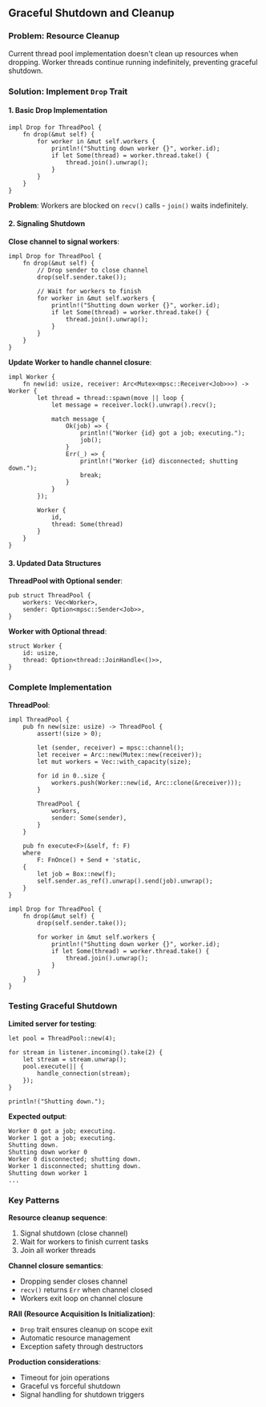 ## Graceful Shutdown and Cleanup

### Problem: Resource Cleanup

Current thread pool implementation doesn't clean up resources when dropping. Worker threads continue running indefinitely, preventing graceful shutdown.

### Solution: Implement `Drop` Trait

#### 1. Basic Drop Implementation

```rust,editable
impl Drop for ThreadPool {
    fn drop(&mut self) {
        for worker in &mut self.workers {
            println!("Shutting down worker {}", worker.id);
            if let Some(thread) = worker.thread.take() {
                thread.join().unwrap();
            }
        }
    }
}
```

**Problem**: Workers are blocked on `recv()` calls - `join()` waits indefinitely.

#### 2. Signaling Shutdown

**Close channel to signal workers**:
```rust,editable
impl Drop for ThreadPool {
    fn drop(&mut self) {
        // Drop sender to close channel
        drop(self.sender.take());
        
        // Wait for workers to finish
        for worker in &mut self.workers {
            println!("Shutting down worker {}", worker.id);
            if let Some(thread) = worker.thread.take() {
                thread.join().unwrap();
            }
        }
    }
}
```

**Update Worker to handle channel closure**:
```rust,editable
impl Worker {
    fn new(id: usize, receiver: Arc<Mutex<mpsc::Receiver<Job>>>) -> Worker {
        let thread = thread::spawn(move || loop {
            let message = receiver.lock().unwrap().recv();
            
            match message {
                Ok(job) => {
                    println!("Worker {id} got a job; executing.");
                    job();
                }
                Err(_) => {
                    println!("Worker {id} disconnected; shutting down.");
                    break;
                }
            }
        });
        
        Worker { 
            id, 
            thread: Some(thread) 
        }
    }
}
```

#### 3. Updated Data Structures

**ThreadPool with Optional sender**:
```rust,editable
pub struct ThreadPool {
    workers: Vec<Worker>,
    sender: Option<mpsc::Sender<Job>>,
}
```

**Worker with Optional thread**:
```rust,editable
struct Worker {
    id: usize,
    thread: Option<thread::JoinHandle<()>>,
}
```

### Complete Implementation

**ThreadPool**:
```rust,editable
impl ThreadPool {
    pub fn new(size: usize) -> ThreadPool {
        assert!(size > 0);
        
        let (sender, receiver) = mpsc::channel();
        let receiver = Arc::new(Mutex::new(receiver));
        let mut workers = Vec::with_capacity(size);
        
        for id in 0..size {
            workers.push(Worker::new(id, Arc::clone(&receiver)));
        }
        
        ThreadPool {
            workers,
            sender: Some(sender),
        }
    }
    
    pub fn execute<F>(&self, f: F)
    where
        F: FnOnce() + Send + 'static,
    {
        let job = Box::new(f);
        self.sender.as_ref().unwrap().send(job).unwrap();
    }
}

impl Drop for ThreadPool {
    fn drop(&mut self) {
        drop(self.sender.take());
        
        for worker in &mut self.workers {
            println!("Shutting down worker {}", worker.id);
            if let Some(thread) = worker.thread.take() {
                thread.join().unwrap();
            }
        }
    }
}
```

### Testing Graceful Shutdown

**Limited server for testing**:
```rust,editable
let pool = ThreadPool::new(4);

for stream in listener.incoming().take(2) {
    let stream = stream.unwrap();
    pool.execute(|| {
        handle_connection(stream);
    });
}

println!("Shutting down.");
```

**Expected output**:
```console
Worker 0 got a job; executing.
Worker 1 got a job; executing.
Shutting down.
Shutting down worker 0
Worker 0 disconnected; shutting down.
Worker 1 disconnected; shutting down.
Shutting down worker 1
...
```

### Key Patterns

**Resource cleanup sequence**:
1. Signal shutdown (close channel)
2. Wait for workers to finish current tasks
3. Join all worker threads

**Channel closure semantics**:
- Dropping sender closes channel
- `recv()` returns `Err` when channel closed
- Workers exit loop on channel closure

**RAII (Resource Acquisition Is Initialization)**:
- `Drop` trait ensures cleanup on scope exit
- Automatic resource management
- Exception safety through destructors

**Production considerations**:
- Timeout for join operations
- Graceful vs forceful shutdown
- Signal handling for shutdown triggers
